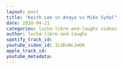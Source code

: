 ```yaml
---
layout: post
title: "Keith Lee vs Anaya vs Mike Sydal"
date: 2020-04-21
categories: lucha-libre-and-laughs videos
author: lucha-libre-and-laughs
spotify_track_id: 
youtube_video_id: ILdDvWcJeO0
apple_track_id: 
youtube_metadata: 
---
```

